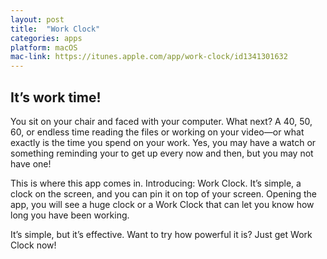 ```yaml
---
layout: post
title:  "Work Clock"
categories: apps
platform: macOS
mac-link: https://itunes.apple.com/app/work-clock/id1341301632
---
```


## It’s work time!

You sit on your chair and faced with your computer. What next? A 40, 50, 60, or endless time reading the files or working on your video—or what exactly is the time you spend on your work. Yes, you may have a watch or something reminding your to get up every now and then, but you may not have one!

This is where this app comes in. Introducing: Work Clock. It’s simple, a clock on the screen, and you can pin it on top of your screen. Opening the app, you will see a huge clock or a Work Clock that can let you know how long you have been working.

It’s simple, but it’s effective. Want to try how powerful it is? Just get Work Clock now!

